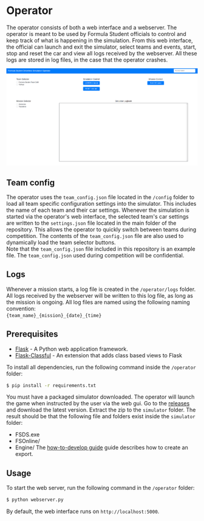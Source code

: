  # Operator
 The operator consists of both a web interface and a webserver. 
 The operator is meant to be used by Formula Student officials to control and keep track of what is happening in the simulation.
 From this web interface, the official can launch and exit the simulator, select teams and events, start, stop and reset the car and view all logs received by the webserver.
 All these logs are stored in log files, in the case that the operator crashes.

![Operator](images/operator.png)

## Team config
The operator uses the `team_config.json` file located in the `/config` folder to load all team specific configuration settings into the simulator. This includes the name of each team and their car settings. Whenever the simulation is started via the operator's web interface, the selected team's car settings are written to the `settings.json` file located in the main folder of the repository. This allows the operator to quickly switch between teams during competition. The contents of the `team_config.json` file are also used to dynamically load the team selector buttons.  
Note that the `team_config.json` file included in this repository is an example file. The `team_config.json` used during competition will be confidential. 

## Logs
Whenever a mission starts, a log file is created in the `/operator/logs` folder. All logs received by the webserver will be written to this log file, as long as the mission is ongoing. All log files are named using the following naming convention:  
`{team_name}_{mission}_{date}_{time}`

## Prerequisites
+ [Flask](https://flask.palletsprojects.com/en/1.1.x/) - A Python web application framework.
+ [Flask-Classful](http://flask-classful.teracy.org/) - An extension that adds class based views to Flask

To install all dependencies, run the following command inside the `/operator` folder:
```bash
$ pip install -r requirements.txt
```

You must have a packaged simulator downloaded.
The operator will launch the game when instructed by the user via the web gui.
Go to the [releases](https://github.com/FS-Online/Driverless-Competition-Simulator/releases) and download the latest version.
Extract the zip to the `simulator` folder.
The result should be that the following file and folders exist inside the `simulator` folder:
* FSDS.exe
* FSOnline/
* Engine/
The [how-to-develop guide](how-to-develop.md) guide describes how to create an export.

## Usage
To start the web server, run the following command in the `/operator` folder:
```bash
$ python webserver.py
```
By default, the web interface runs on `http://localhost:5000`.
